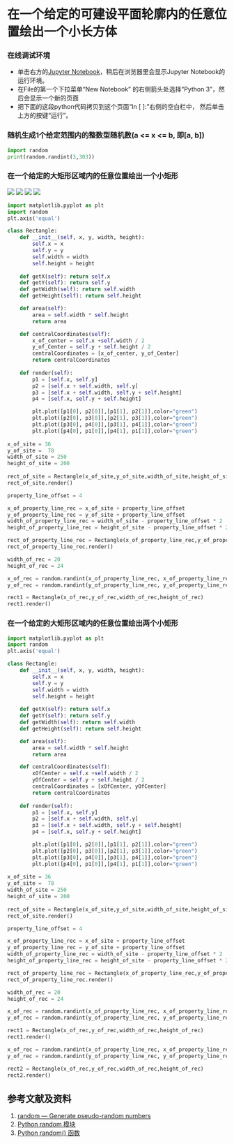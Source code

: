 # 在一个给定的可建设平面轮廓内的任意位置绘出一个小长方体

### 在线调试环境

- 单击右方的[Jupyter Notebook](https://mybinder.org/v2/gh/ipython/ipython-in-depth/master?filepath=binder/Index.ipynb)，稍后在浏览器里会显示Jupyter Notebook的运行环境。
- 在File的第一个下拉菜单“New Notebook” 的右侧箭头处选择“Python 3”，然后会显示一个新的页面
- 把下面的这段python代码拷贝到这个页面“In [ ]:”右侧的空白栏中， 然后单击上方的按键“运行”。

### 随机生成1个给定范围内的整数型随机数(a <= x <= b, 即[a, b]) 
```python
import random
print(random.randint(3,303))   
```

### 在一个给定的大矩形区域内的任意位置绘出一个小矩形

![](/images/矩形在智能建筑设计算法中的应用/随机生成矩形中心点的坐标/在一个给定的大矩形区域内的任意位置绘出一个小矩形/1a1.jpg)
![](/images/矩形在智能建筑设计算法中的应用/随机生成矩形中心点的坐标/在一个给定的大矩形区域内的任意位置绘出一个小矩形/1a2.jpg)
![](/images/矩形在智能建筑设计算法中的应用/随机生成矩形中心点的坐标/在一个给定的大矩形区域内的任意位置绘出一个小矩形/2a1.jpg)
![](/images/矩形在智能建筑设计算法中的应用/随机生成矩形中心点的坐标/在一个给定的大矩形区域内的任意位置绘出一个小矩形/2a2.jpg)

```python
import matplotlib.pyplot as plt
import random
plt.axis('equal')

class Rectangle:
    def __init__(self, x, y, width, height):
        self.x = x
        self.y = y
        self.width = width
        self.height = height        
    
    def getX(self): return self.x
    def getY(self): return self.y
    def getWidth(self): return self.width
    def getHeight(self): return self.height

    def area(self):
    	area = self.width * self.height
    	return area

    def centralCoordinates(self):
    	x_of_center = self.x +self.width / 2
    	y_of_Center = self.y + self.height / 2
    	centralCoordinates = [x_of_center, y_of_Center]
    	return centralCoordinates
    	
    def render(self):
        p1 = [self.x, self.y]
        p2 = [self.x + self.width, self.y] 
        p3 = [self.x + self.width, self.y + self.height]
        p4 = [self.x, self.y + self.height]

        plt.plot([p1[0], p2[0]],[p1[1], p2[1]],color="green")
        plt.plot([p2[0], p3[0]],[p2[1], p3[1]],color="green")
        plt.plot([p3[0], p4[0]],[p3[1], p4[1]],color="green")
        plt.plot([p4[0], p1[0]],[p4[1], p1[1]],color="green")	
        
x_of_site = 36 
y_of_site =  78
width_of_site = 250
height_of_site = 200
        
rect_of_site = Rectangle(x_of_site,y_of_site,width_of_site,height_of_site)
rect_of_site.render()

property_line_offset = 4

x_of_property_line_rec = x_of_site + property_line_offset
y_of_property_line_rec = y_of_site + property_line_offset
width_of_property_line_rec = width_of_site - property_line_offset * 2
height_of_property_line_rec = height_of_site - property_line_offset * 2

rect_of_property_line_rec = Rectangle(x_of_property_line_rec,y_of_property_line_rec,width_of_property_line_rec,height_of_property_line_rec)
rect_of_property_line_rec.render()

width_of_rec = 20
height_of_rec = 24

x_of_rec = random.randint(x_of_property_line_rec, x_of_property_line_rec + width_of_property_line_rec - width_of_rec)
y_of_rec = random.randint(y_of_property_line_rec, y_of_property_line_rec + height_of_property_line_rec - height_of_rec)

rect1 = Rectangle(x_of_rec,y_of_rec,width_of_rec,height_of_rec)
rect1.render()
```

### 在一个给定的大矩形区域内的任意位置绘出两个小矩形
```python
import matplotlib.pyplot as plt
import random
plt.axis('equal')

class Rectangle:
    def __init__(self, x, y, width, height):
        self.x = x
        self.y = y
        self.width = width
        self.height = height        
    
    def getX(self): return self.x
    def getY(self): return self.y
    def getWidth(self): return self.width
    def getHeight(self): return self.height

    def area(self):
    	area = self.width * self.height
    	return area

    def centralCoordinates(self):
    	xOfCenter = self.x +self.width / 2
    	yOfCenter = self.y + self.height / 2
    	centralCoordinates = [xOfCenter, yOfCenter]
    	return centralCoordinates
    	
    def render(self):
        p1 = [self.x, self.y]
        p2 = [self.x + self.width, self.y] 
        p3 = [self.x + self.width, self.y + self.height]
        p4 = [self.x, self.y + self.height]

        plt.plot([p1[0], p2[0]],[p1[1], p2[1]],color="green")
        plt.plot([p2[0], p3[0]],[p2[1], p3[1]],color="green")
        plt.plot([p3[0], p4[0]],[p3[1], p4[1]],color="green")
        plt.plot([p4[0], p1[0]],[p4[1], p1[1]],color="green")	
        
x_of_site = 36 
y_of_site =  78
width_of_site = 250
height_of_site = 200
        
rect_of_site = Rectangle(x_of_site,y_of_site,width_of_site,height_of_site)
rect_of_site.render()

property_line_offset = 4

x_of_property_line_rec = x_of_site + property_line_offset
y_of_property_line_rec = y_of_site + property_line_offset
width_of_property_line_rec = width_of_site - property_line_offset * 2
height_of_property_line_rec = height_of_site - property_line_offset * 2

rect_of_property_line_rec = Rectangle(x_of_property_line_rec,y_of_property_line_rec,width_of_property_line_rec,height_of_property_line_rec)
rect_of_property_line_rec.render()

width_of_rec = 20
height_of_rec = 24

x_of_rec = random.randint(x_of_property_line_rec, x_of_property_line_rec + width_of_property_line_rec - width_of_rec)
y_of_rec = random.randint(y_of_property_line_rec, y_of_property_line_rec + height_of_property_line_rec - height_of_rec)

rect1 = Rectangle(x_of_rec,y_of_rec,width_of_rec,height_of_rec)
rect1.render()

x_of_rec = random.randint(x_of_property_line_rec, x_of_property_line_rec + width_of_property_line_rec - width_of_rec)
y_of_rec = random.randint(y_of_property_line_rec, y_of_property_line_rec + height_of_property_line_rec - height_of_rec)

rect2 = Rectangle(x_of_rec,y_of_rec,width_of_rec,height_of_rec)
rect2.render()
```

## 参考文献及资料

1. [random — Generate pseudo-random numbers](https://docs.python.org/3/library/random.html#module-random)
2. [Python random 模块](https://www.runoob.com/python3/python-random.html)
3. [Python random() 函数](https://www.runoob.com/python/func-number-random.html)

